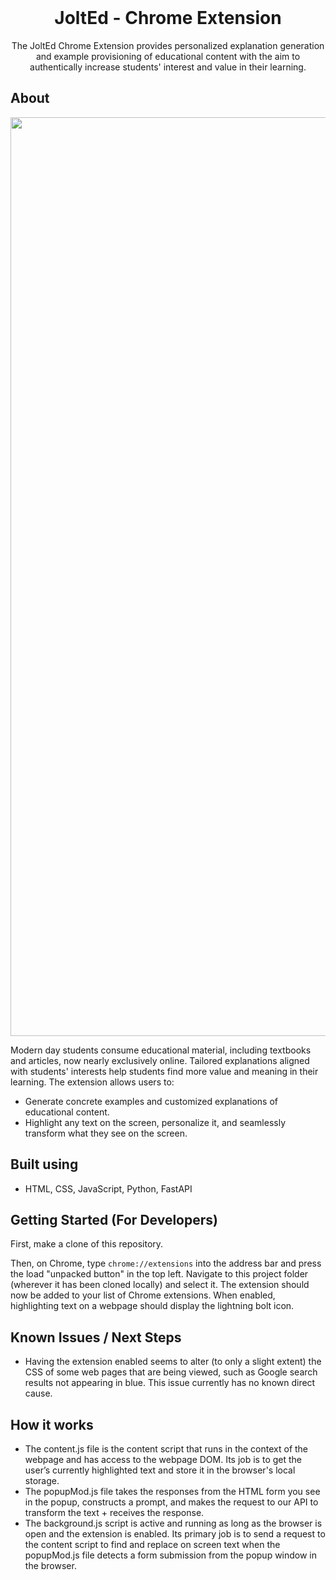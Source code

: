 <!-- PROJECT LOGO -->
<br />
<div align="center">
  <h1 align="center">JoltEd - Chrome Extension</h1>

  <p align="center">
    The JoltEd Chrome Extension provides personalized explanation generation and example provisioning of educational content with the aim to authentically increase students' interest and value in their learning.
  </p>
</div>


<!-- ABOUT -->
## About
<p align="center">
  <img width="1470" alt="Screenshot 2023-11-03 at 3 32 57 PM" src="https://github.com/ACCELab-UofT/JoltEd-Chrome-Extension/assets/73498725/113bd8ad-c22b-4f98-89b1-d51bee5e4af1">
</p>

Modern day students consume educational material, including textbooks and articles, now nearly exclusively online. Tailored explanations aligned with students' interests help students find more value and meaning in their learning. The extension allows users to:
* Generate concrete examples and customized explanations of educational content.
* Highlight any text on the screen, personalize it, and seamlessly transform what they see on the screen. 

## Built using
* HTML, CSS, JavaScript, Python, FastAPI


<!-- LICENSE -->
## Getting Started (For Developers)
First, make a clone of this repository.

Then, on Chrome, type ```chrome://extensions``` into the address bar and press the load "unpacked button" in the top left. Navigate to this project folder (wherever it has been cloned locally) and select it. The extension should now be added to your list of Chrome extensions. When enabled, highlighting text on a webpage should display the lightning bolt icon.

## Known Issues / Next Steps
* Having the extension enabled seems to alter (to only a slight extent) the CSS of some web pages that are being viewed, such as Google search results not appearing in blue. This issue currently has no known direct cause.

## How it works
* The content.js file is the content script that runs in the context of the webpage and has access to the webpage DOM. Its job is to get the user’s currently highlighted text and store it in the browser's local storage. 
* The popupMod.js file takes the responses from the HTML form you see in the popup, constructs a prompt, and makes the request to our API to transform the text + receives the response. 
* The background.js script is active and running as long as the browser is open and the extension is enabled. Its primary job is to send a request to the content script to find and replace on screen text when the popupMod.js file detects a form submission from the popup window in the browser.
